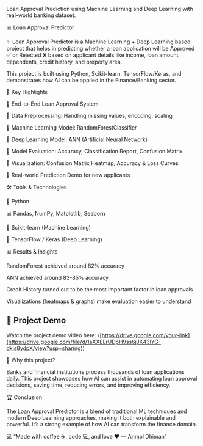 Loan Approval Prediction using Machine Learning and Deep Learning with real-world banking dataset.

📊 Loan Approval Predictor

✨ Loan Approval Predictor is a Machine Learning + Deep Learning based project that helps in predicting whether a loan application will be Approved ✅ or Rejected ❌ based on applicant details like income, loan amount, dependents, credit history, and property area.

This project is built using Python, Scikit-learn, TensorFlow/Keras, and demonstrates how AI can be applied in the Finance/Banking sector.

🚀 Key Highlights

🔹 End-to-End Loan Approval System

🔹 Data Preprocessing: Handling missing values, encoding, scaling

🔹 Machine Learning Model: RandomForestClassifier

🔹 Deep Learning Model: ANN (Artificial Neural Network)

🔹 Model Evaluation: Accuracy, Classification Report, Confusion Matrix

🔹 Visualization: Confusion Matrix Heatmap, Accuracy & Loss Curves

🔹 Real-world Prediction Demo for new applicants

🛠️ Tools & Technologies

🐍 Python

📊 Pandas, NumPy, Matplotlib, Seaborn

🤖 Scikit-learn (Machine Learning)

🔮 TensorFlow / Keras (Deep Learning)

📊 Results & Insights

RandomForest achieved around 82% accuracy

ANN achieved around 83-85% accuracy

Credit History turned out to be the most important factor in loan approvals

Visualizations (heatmaps & graphs) make evaluation easier to understand

## 🎥 Project Demo
Watch the project demo video here: ([https://drive.google.com/your-link](https://drive.google.com/file/d/1aXXELrUDpH9ss6jJK43lYG-dkis8ydpX/view?usp=sharing))


🌟 Why this project?

Banks and financial institutions process thousands of loan applications daily.
This project showcases how AI can assist in automating loan approval decisions, saving time, reducing errors, and improving efficiency.

🏆 Conclusion

The Loan Approval Predictor is a blend of traditional ML techniques and modern Deep Learning approaches, making it both explainable and powerful.
It’s a strong example of how AI can transform the finance domain.

💻 “Made with coffee ☕, code 💻, and love ❤️ — Anmol Dhiman”
